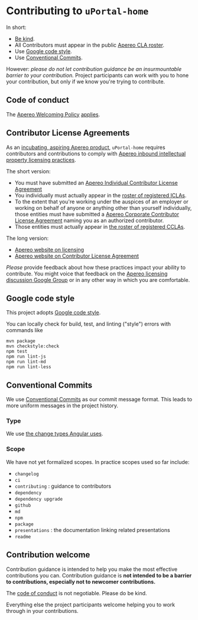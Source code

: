 # Contributing to `uPortal-home`

In short:

+ [Be kind][code of conduct].
+ All Contributors must appear in the public [Apereo CLA roster][].
+ Use [Google code style][].
+ Use [Conventional Commits][].

However: *please do not let contribution guidance be an insurmountable barrier to your contribution.* Project participants can work with you to hone your contribution, but only if we know you're trying to contribute.

## Code of conduct

The [Apereo Welcoming Policy][] [applies][code of conduct].

## Contributor License Agreements

As an [incubating, aspiring Apereo product][uPortal-home website on incubating], `uPortal-home` requires contributors and contributions to comply with [Apereo inbound intellectual property licensing practices][].

The short version:

+ You must have submitted an [Apereo Individual Contributor License Agreement][]
+ You individually must actually appear in the [roster of registered ICLAs][Apereo CLA roster].
+ To the extent that you're working under the auspices of an employer or working on behalf of anyone or anything other than yourself individually, those entities must have submitted a [Apereo Corporate Contributor License Agreement][] naming you as an authorized contributor.
+ Those entities must actually appear in [the roster of registered CCLAs][Apereo CLA roster].

The long version:

+ [Apereo website on licensing][]
+ [Apereo website on Contributor License Agreement][]

*Please* provide feedback about how these practices impact your ability to contribute. You might voice that feedback on the [Apereo licensing discussion Google Group][] or in any other way in which you are comfortable.

## Google code style

This project adopts [Google code style][].

You can locally check for build, test, and linting ("style") errors with commands like

```shell
mvn package
mvn checkstyle:check
npm test
npm run lint-js
npm run lint-md
npm run lint-less
```

## Conventional Commits

We use [Conventional Commits][] as our commit message format. This leads to more
uniform messages in the project history.

### Type

We use [the change types Angular uses][].


### Scope

We have not yet formalized scopes. In practice scopes used so far include:

+ `changelog`
+ `ci`
+ `contributing` : guidance to contributors
+ `dependency`
+ `dependency upgrade`
+ `github`
+ `md`
+ `npm`
+ `package`
+ `presentations` : the documentation linking related presentations
+ `readme`

## Contribution welcome

Contribution guidance is intended to help you make the most effective contributions you can. Contribution guidance is **not intended to be a barrier to contributions, especially not to newcomer contributions.**

The [code of conduct][] is not negotiable. Please do be kind.

Everything else the project participants welcome helping you to work through in your contributions.


[uPortal-home website on incubating]: http://uportal-project.github.io/uportal-home/apereo-incubation.html
[Apereo CLA roster]: http://licensing.apereo.org/completed-clas
[Apereo Corporate Contributor License Agreement]: https://www.apereo.org/sites/default/files/Licensing%20Agreements/apereo-ccla.pdf
[Apereo inbound intellectual property licensing practices]: https://www.apereo.org/licensing/practices
[Apereo Individual Contributor License Agreement]: https://www.apereo.org/sites/default/files/Licensing%20Agreements/apereo-icla.pdf
[Apereo licensing discussion Google Group]: https://groups.google.com/a/apereo.org/forum/#!forum/licensing-discuss
[Apereo website on Contributor License Agreement]: https://www.apereo.org/licensing/agreements
[Apereo website on licensing]: https://www.apereo.org/licensing
[Apereo Welcoming Policy]: https://www.apereo.org/content/apereo-welcoming-policy
[code of conduct]: ../CODE_OF_CONDUCT.md
[Conventional Commits]: https://conventionalcommits.org/
[Google code style]: https://google.github.io/styleguide/
[the change types Angular uses]: https://github.com/angular/angular.js/blob/master/CONTRIBUTING.md#commit

